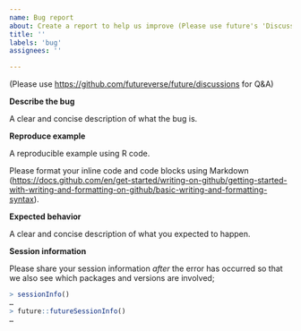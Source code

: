 ```yaml
---
name: Bug report
about: Create a report to help us improve (Please use future's 'Discussions' for Q&A)
title: ''
labels: 'bug'
assignees: ''

---
```

(Please use <https://github.com/futureverse/future/discussions> for Q&A)


**Describe the bug**

A clear and concise description of what the bug is.  


**Reproduce example**

A reproducible example using R code.

Please format your inline code and code blocks using Markdown (<https://docs.github.com/en/get-started/writing-on-github/getting-started-with-writing-and-formatting-on-github/basic-writing-and-formatting-syntax>).


**Expected behavior**

A clear and concise description of what you expected to happen.


**Session information**

Please share your session information *after* the error has occurred so that we also see which packages and versions are involved;

```r
> sessionInfo()
…
> future::futureSessionInfo()
…
```
